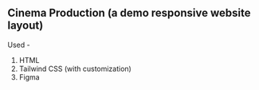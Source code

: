 ## Cinema Production (a demo responsive website layout)
Used -
 1. HTML
 2. Tailwind CSS (with customization)
 3. Figma
